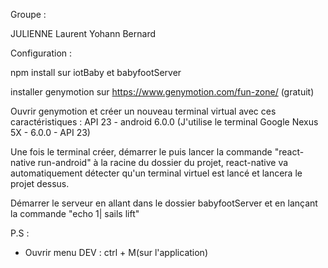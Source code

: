 Groupe : 

JULIENNE Laurent
Yohann Bernard


Configuration : 

npm install sur iotBaby et babyfootServer

installer genymotion sur https://www.genymotion.com/fun-zone/ (gratuit)

Ouvrir genymotion et créer un nouveau terminal virtual avec ces caractéristiques : API 23 - android 6.0.0 (J'utilise le terminal Google Nexus 5X - 6.0.0 - API 23)

Une fois le terminal créer, démarrer le puis lancer la commande "react-native run-android" à la racine du dossier du projet, react-native va automatiquement détecter qu'un terminal virtuel est lancé et lancera le projet dessus.

Démarrer le serveur en allant dans le dossier babyfootServer et en lançant la commande "echo 1| sails lift"

P.S : 
- Ouvrir menu DEV : ctrl + M(sur l'application)
